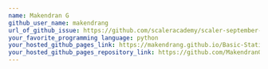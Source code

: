 ```yaml
---
name: Makendran G
github_user_name: makendrang
url_of_github_issue: https://github.com/scaleracademy/scaler-september-open-source-challenge/issues/206
your_favorite_programming language: python
your_hosted_github_pages_link: https://makendrang.github.io/Basic-Static-Website/
your_hosted_github_pages_repository_link: https://github.com/MakendranG/Basic-Static-Website
---
```

